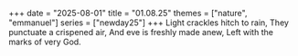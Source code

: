 +++
date = "2025-08-01"
title = "01.08.25"
themes = ["nature", "emmanuel"]
series = ["newday25"]
+++
Light crackles hitch to rain,
They punctuate a crispened air,
And eve is freshly made anew,
Left with the marks of very God.
